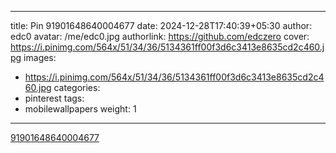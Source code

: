 
---
title: Pin 91901648640004677
date: 2024-12-28T17:40:39+05:30
author: edc0
avatar: /me/edc0.jpg
authorlink: https://github.com/edczero
cover: https://i.pinimg.com/564x/51/34/36/5134361ff00f3d6c3413e8635cd2c460.jpg
images:
   - https://i.pinimg.com/564x/51/34/36/5134361ff00f3d6c3413e8635cd2c460.jpg
categories:
  - pinterest
tags:
  - mobilewallpapers
weight: 1
---

<!--more-->

[91901648640004677](https://in.pinterest.com/pin/91901648640004677/)

	